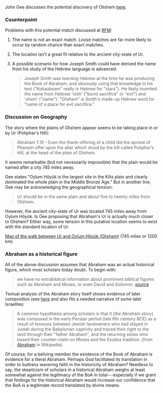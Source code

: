 John Gee discusses the potential discovery of Olishem [here](https://publications.mi.byu.edu/publications/jbms/22/2/9Gee_Olishem%20Discovered.pdf).

### Counterpoint

Problems with this potential match discussed at [RFM](https://www.exmormon.org/phorum/read.php?2,513409):

1. The name is not an exact match.  Loose matches are far more likely to occur by random chance than exact matches.
2. The location isn't a great fit relative to the ancient city-state of Ur.
3. A possible scenario for how Joseph Smith could have derived the name from his study of the Hebrew language is advanced:

    > Joseph Smith was learning Hebrew at the time he was producing the Book of Abraham, and obviously using that knowledge in his text ("Kokaubeam" really is Hebrew for "stars"). He likely invented the name from Hebrew 'olah' ("burnt sacrifice" or "evil") and 'shem' ("name"): "Olishem" is Smith's made-up Hebrew word for "name of a place for evil sacrifice."

### Discussion on Geography

The story where the plains of Olishem appear seems to be taking place in or by Ur (Potiphar's Hill):

> Abraham 1:10 - Even the thank-offering of a child did the apriest of Pharaoh offer upon the altar which stood by the hill called Potiphar’s Hill, at the head of the plain of Olishem.

It seems remarkable (but not necessarily impossible) that the plain would be named after a city 745 miles away. 

Gee states "Oylum Höyük is the largest site in the Kilis plain and clearly dominated the whole plain in the Middle Bronze Age."  But in another line, Gee may be acknowledging the geographical tension:

> Ur should be in the same plain and about five to twenty miles from Olishem.

However, the ancient city-state of Ur was located 745 miles away from Oylum Höyük.  Is Gee proposing that Abraham's Ur is actually much closer to Olishem?  Either way, some tension in this putative location seems to exist with the standard location of Ur.

[Map of the walk between Ur and Oylum Höyük (Olishem)](https://www.google.com/maps/dir/Unnamed+Road,+Iraq/Oylum+H%C3%B6y%C3%BCk,+Syria/@33.5254851,32.6296588,5z/data=!4m14!4m13!1m5!1m1!1s0x3fde0f1ba4552eb5:0xbe61ada2b8887178!2m2!1d46.1067544!2d30.9653979!1m5!1m1!1s0x152fd17b391dd463:0xe0e1ee39ecfd0cce!2m2!1d37.1785498!2d36.6991866!3e2) (745 miles or 1200 km)

### Abraham as a historical figure

All of the above discussion assumes that Abraham was an actual historical figure, which most scholars today doubt.  To begin with:

> we have no extrabiblical information about prominent biblical figures such as Abraham and Moses, or even David and Solomon. [source](https://books.google.com/books?id=hd28MdGNyTYC&q=Abraham#v=snippet&q=Abraham&f=false)

Textual analysis of the Abraham story itself shows evidence of later composition (see [here](https://books.google.com/books?id=7cdy67ZvzdkC&q=Abraham#v=snippet&q=Abraham&f=false) and also fits a needed narrative of some later Israelites:

> A common hypothesis among scholars is that it [the Abraham story] was composed in the early Persian period (late 6th century BCE) as a result of tensions between Jewish landowners who had stayed in Judah during the Babylonian captivity and traced their right to the land through their "father Abraham", and the returning exiles who based their counter-claim on Moses and the Exodus tradition.  (from [Abraham](https://en.wikipedia.org/wiki/Abraham) in Wikipedia)

Of course, for a beliving member the existence of the Book of Abraham _is_ evidence for a literal Abraham.  Perhaps God facilitated its translation in order to buttress wavering faith in the historicity of Abraham?  Needless to say, the skepticism of scholars in a historical Abraham weighs at least somewhat against the legitimacy of the BoA in total---especially if we grant that findings for the historical Abraham would increase our confidence that the BoA is a legitimate record translated by divine means.
